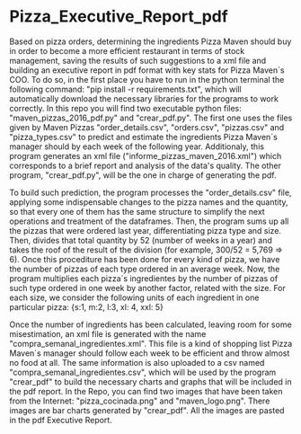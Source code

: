 # Pizza_Executive_Report_pdf
Based on pizza orders, determining the ingredients Pizza Maven should buy in order to become a more efficient restaurant in terms of stock management,
saving the results of such suggestions to a xml file and building an executive report in pdf format with key stats for Pizza Maven´s COO. To do so, in the first place
you have to run in the python terminal the following command: "pip install -r requirements.txt", which will automatically download the necessary
libraries for the programs to work correctly. In this repo you will find two executable python files: "maven_pizzas_2016_pdf.py" and "crear_pdf.py".
The first one uses the files given by Maven Pizzas "order_details.csv", "orders.csv", "pizzas.csv" and "pizza_types.csv" to predict and estimate the
ingredients Pizza Maven´s manager should by each week of the following year. Additionaly, this program generates an xml file ("informe_pizzas_maven_2016.xml")
which corresponds to a brief report and analysis of the data's quality. The other program, "crear_pdf.py", will be the one in charge of generating the pdf.

To build such prediction, the program processes the "order_details.csv" file, applying some indispensable changes to the pizza names and the quantity,
so that every one of them has the same structure to simplify the next operations and treatment of the dataframes. Then, the program sums up all the pizzas
that were ordered last year, differentiating pizza type and size. Then, divides that total quantity by 52 (number of weeks in a year) and takes the roof of
the result of the division (for example, 300/52 = 5,769 => 6). Once this procediture has been done for every kind of pizza, we have the number of pizzas of
each type ordered in an average week. Now, the program multiplies each pizza´s ingredientes by the number of pizzas of such type ordered in one week by
another factor, related with the size. For each size, we consider the following units of each ingredient in one particular pizza: {s:1, m:2, l:3, xl: 4, xxl: 5}

Once the number of ingredients has been calculated, leaving room for some misestimation, an xml file is generated with the name "compra_semanal_ingredientes.xml".
This file is a kind of shopping list Pizza Maven´s manager should follow each week to be efficient and throw almost no food at all. The same information is also
uploaded to a csv named "compra_semanal_ingredientes.csv", which will be used by the program "crear_pdf" to build the necessary charts and graphs that will be
included in the pdf report. In the Repo, you can find two images that have been taken from the Internet: "pizza_cocinada.png" and "maven_logo.png". There images
are bar charts generated by "crear_pdf". All the images are pasted in the pdf Executive Report.
